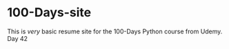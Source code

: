 # 100-Days-site
This is <em>very</em> basic resume site for the 100-Days Python course from Udemy. Day 42
